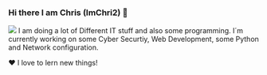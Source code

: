 ### Hi there I am Chris (ImChri2) 👋
<html>
<img src="Unbekannt.png"/>
</html>                                                               
I am doing a lot of Different IT stuff and also some programming. 
I´m currently working on some Cyber Securtiy, Web Development, some Python and Network configuration. 

❤️ I love to lern new things!

<!--
**ImChri2/imchri2** is a ✨ _special_ ✨ repository because its `README.md` (this file) appears on your GitHub profile.

Here are some ideas to get you started:

- 🔭 I’m currently working on ...
- 🌱 I’m currently learning ...
- 👯 I’m looking to collaborate on ...
- 🤔 I’m looking for help with ...
- 💬 Ask me about ...
- 📫 How to reach me: ...
- 😄 Pronouns: ...
- ⚡ Fun fact: ...
-->
